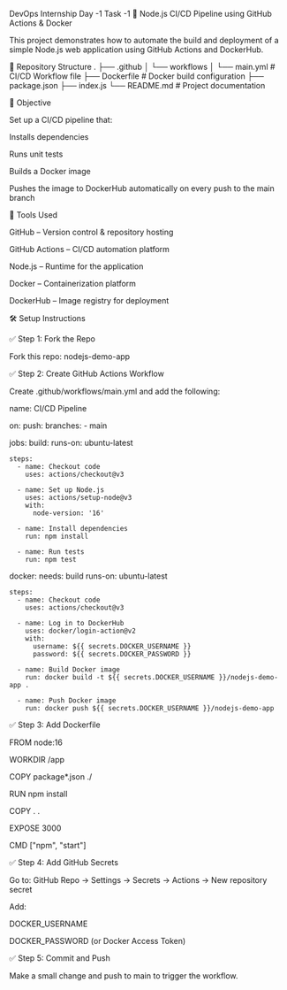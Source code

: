 DevOps Internship Day -1
Task -1
🚀 Node.js CI/CD Pipeline using GitHub Actions & Docker

This project demonstrates how to automate the build and deployment of a simple Node.js web application using GitHub Actions and DockerHub.

📁 Repository Structure
.
├── .github
│   └── workflows
│       └── main.yml      # CI/CD Workflow file
├── Dockerfile            # Docker build configuration
├── package.json
├── index.js
└── README.md             # Project documentation

🎯 Objective

Set up a CI/CD pipeline that:

Installs dependencies

Runs unit tests

Builds a Docker image

Pushes the image to DockerHub automatically on every push to the main branch

🔧 Tools Used

GitHub – Version control & repository hosting

GitHub Actions – CI/CD automation platform

Node.js – Runtime for the application

Docker – Containerization platform

DockerHub – Image registry for deployment

🛠️ Setup Instructions

✅ Step 1: Fork the Repo

Fork this repo: nodejs-demo-app

✅ Step 2: Create GitHub Actions Workflow

Create .github/workflows/main.yml and add the following:

name: CI/CD Pipeline

on:
  push:
    branches:
      - main

jobs:
  build:
    runs-on: ubuntu-latest

    steps:
      - name: Checkout code
        uses: actions/checkout@v3

      - name: Set up Node.js
        uses: actions/setup-node@v3
        with:
          node-version: '16'

      - name: Install dependencies
        run: npm install

      - name: Run tests
        run: npm test

  docker:
    needs: build
    runs-on: ubuntu-latest

    steps:
      - name: Checkout code
        uses: actions/checkout@v3

      - name: Log in to DockerHub
        uses: docker/login-action@v2
        with:
          username: ${{ secrets.DOCKER_USERNAME }}
          password: ${{ secrets.DOCKER_PASSWORD }}

      - name: Build Docker image
        run: docker build -t ${{ secrets.DOCKER_USERNAME }}/nodejs-demo-app .

      - name: Push Docker image
        run: docker push ${{ secrets.DOCKER_USERNAME }}/nodejs-demo-app

✅ Step 3: Add Dockerfile

FROM node:16

WORKDIR /app

COPY package*.json ./

RUN npm install

COPY . .

EXPOSE 3000

CMD ["npm", "start"]

✅ Step 4: Add GitHub Secrets

Go to:
GitHub Repo → Settings → Secrets → Actions → New repository secret

Add:

DOCKER_USERNAME

DOCKER_PASSWORD (or Docker Access Token)

✅ Step 5: Commit and Push

Make a small change and push to main to trigger the workflow.


